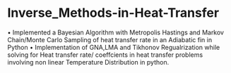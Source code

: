 # Inverse_Methods-in-Heat-Transfer
• Implemented a Bayesian Algorithm with Metropolis Hastings and Markov Chain/Monte Carlo Sampling of heat transfer rate in
an Adiabatic fin in Python
• Implementation of GNA,LMA and Tikhonov Regualrization while solving for Heat transfer rate/ coeffcients in heat transfer problems
involving non linear Temperature Distribution in python.
